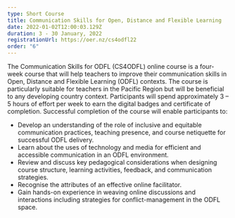 ```yaml
---
type: Short Course
title: Communication Skills for Open, Distance and Flexible Learning
date: 2022-01-02T12:00:03.129Z
duration: 3 - 30 January, 2022
registrationUrl: https://oer.nz/cs4odfl22
order: "6"
---
```

The Communication Skills for ODFL (CS4ODFL) online course is a four-week course that will help teachers to improve their communication skills in Open, Distance and Flexible Learning (ODFL) contexts. The course is particularly suitable for teachers in the Pacific Region but will be beneficial to any developing country context. Participants will spend approximately 3 – 5 hours of effort per week to earn the digital badges and certificate of completion. Successful completion of the course will enable participants to:

* Develop an understanding of the role of inclusive and equitable communication practices, teaching presence, and course netiquette for successful ODFL delivery.
* Learn about the uses of technology and media for efficient and accessible communication in an ODFL environment.
* Review and discuss key pedagogical considerations when designing course structure, learning activities, feedback, and communication strategies.
* Recognise the attributes of an effective online facilitator.
* Gain hands-on experience in weaving online discussions and interactions including strategies for conflict-management in the ODFL space.